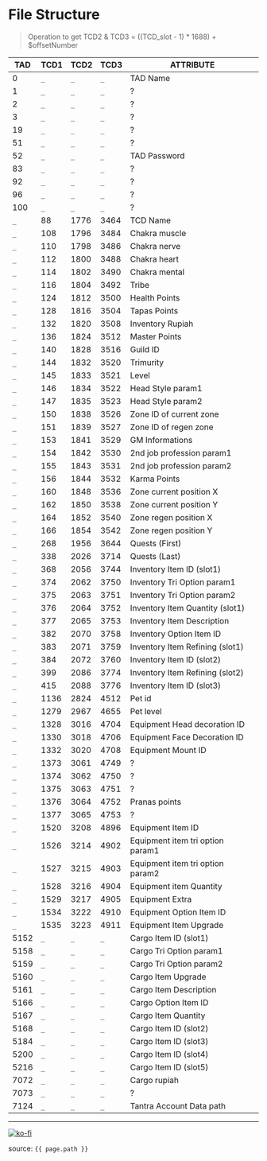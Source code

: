 # File Structure

> Operation to get TCD2 & TCD3 = ((TCD_slot - 1) \* 1688) + $offsetNumber

| TAD  | TCD1 | TCD2 | TCD3 | ATTRIBUTE                        |
| ---- | ---- | ---- | ---- | -------------------------------- |
| 0    | `_`  | `_`  | `_`  | TAD Name                         |
| 1    | `_`  | `_`  | `_`  | ?                                |
| 2    | `_`  | `_`  | `_`  | ?                                |
| 3    | `_`  | `_`  | `_`  | ?                                |
| 19   | `_`  | `_`  | `_`  | ?                                |
| 51   | `_`  | `_`  | `_`  | ?                                |
| 52   | `_`  | `_`  | `_`  | TAD Password                     |
| 83   | `_`  | `_`  | `_`  | ?                                |
| 92   | `_`  | `_`  | `_`  | ?                                |
| 96   | `_`  | `_`  | `_`  | ?                                |
| 100  | `_`  | `_`  | `_`  | ?                                |
| `_`  | 88   | 1776 | 3464 | TCD Name                         |
| `_`  | 108  | 1796 | 3484 | Chakra muscle                    |
| `_`  | 110  | 1798 | 3486 | Chakra nerve                     |
| `_`  | 112  | 1800 | 3488 | Chakra heart                     |
| `_`  | 114  | 1802 | 3490 | Chakra mental                    |
| `_`  | 116  | 1804 | 3492 | Tribe                            |
| `_`  | 124  | 1812 | 3500 | Health Points                    |
| `_`  | 128  | 1816 | 3504 | Tapas Points                     |
| `_`  | 132  | 1820 | 3508 | Inventory Rupiah                 |
| `_`  | 136  | 1824 | 3512 | Master Points                    |
| `_`  | 140  | 1828 | 3516 | Guild ID                         |
| `_`  | 144  | 1832 | 3520 | Trimurity                        |
| `_`  | 145  | 1833 | 3521 | Level                            |
| `_`  | 146  | 1834 | 3522 | Head Style param1                |
| `_`  | 147  | 1835 | 3523 | Head Style param2                |
| `_`  | 150  | 1838 | 3526 | Zone ID of current zone          |
| `_`  | 151  | 1839 | 3527 | Zone ID of regen zone            |
| `_`  | 153  | 1841 | 3529 | GM Informations                  |
| `_`  | 154  | 1842 | 3530 | 2nd job profession param1        |
| `_`  | 155  | 1843 | 3531 | 2nd job profession param2        |
| `_`  | 156  | 1844 | 3532 | Karma Points                     |
| `_`  | 160  | 1848 | 3536 | Zone current position X          |
| `_`  | 162  | 1850 | 3538 | Zone current position Y          |
| `_`  | 164  | 1852 | 3540 | Zone regen position X            |
| `_`  | 166  | 1854 | 3542 | Zone regen position Y            |
| `_`  | 268  | 1956 | 3644 | Quests (First)                   |
| `_`  | 338  | 2026 | 3714 | Quests (Last)                    |
| `_`  | 368  | 2056 | 3744 | Inventory Item ID (slot1)        |
| `_`  | 374  | 2062 | 3750 | Inventory Tri Option param1      |
| `_`  | 375  | 2063 | 3751 | Inventory Tri Option param2      |
| `_`  | 376  | 2064 | 3752 | Inventory Item Quantity (slot1)  |
| `_`  | 377  | 2065 | 3753 | Inventory Item Description       |
| `_`  | 382  | 2070 | 3758 | Inventory Option Item ID         |
| `_`  | 383  | 2071 | 3759 | Inventory Item Refining (slot1)  |
| `_`  | 384  | 2072 | 3760 | Inventory Item ID (slot2)        |
| `_`  | 399  | 2086 | 3774 | Inventory Item Refining (slot2)  |
| `_`  | 415  | 2088 | 3776 | Inventory Item ID (slot3)        |
| `_`  | 1136 | 2824 | 4512 | Pet id                           |
| `_`  | 1279 | 2967 | 4655 | Pet level                        |
| `_`  | 1328 | 3016 | 4704 | Equipment Head decoration ID     |
| `_`  | 1330 | 3018 | 4706 | Equipment Face Decoration ID     |
| `_`  | 1332 | 3020 | 4708 | Equipment Mount ID               |
| `_`  | 1373 | 3061 | 4749 | ?                                |
| `_`  | 1374 | 3062 | 4750 | ?                                |
| `_`  | 1375 | 3063 | 4751 | ?                                |
| `_`  | 1376 | 3064 | 4752 | Pranas points                    |
| `_`  | 1377 | 3065 | 4753 | ?                                |
| `_`  | 1520 | 3208 | 4896 | Equipment Item ID                |
| `_`  | 1526 | 3214 | 4902 | Equipment item tri option param1 |
| `_`  | 1527 | 3215 | 4903 | Equipment item tri option param2 |
| `_`  | 1528 | 3216 | 4904 | Equipment item Quantity          |
| `_`  | 1529 | 3217 | 4905 | Equipment Extra                  |
| `_`  | 1534 | 3222 | 4910 | Equipment Option Item ID         |
| `_`  | 1535 | 3223 | 4911 | Equipment Item Upgrade           |
| 5152 | `_`  | `_`  | `_`  | Cargo Item ID (slot1)            |
| 5158 | `_`  | `_`  | `_`  | Cargo Tri Option param1          |
| 5159 | `_`  | `_`  | `_`  | Cargo Tri Option param2          |
| 5160 | `_`  | `_`  | `_`  | Cargo Item Upgrade               |
| 5161 | `_`  | `_`  | `_`  | Cargo Item Description           |
| 5166 | `_`  | `_`  | `_`  | Cargo Option Item ID             |
| 5167 | `_`  | `_`  | `_`  | Cargo Item Quantity              |
| 5168 | `_`  | `_`  | `_`  | Cargo Item ID (slot2)            |
| 5184 | `_`  | `_`  | `_`  | Cargo Item ID (slot3)            |
| 5200 | `_`  | `_`  | `_`  | Cargo Item ID (slot4)            |
| 5216 | `_`  | `_`  | `_`  | Cargo Item ID (slot5)            |
| 7072 | `_`  | `_`  | `_`  | Cargo rupiah                     |
| 7073 | `_`  | `_`  | `_`  | ?                                |
| 7124 | `_`  | `_`  | `_`  | Tantra Account Data path         |

---

[![ko-fi](https://www.ko-fi.com/img/githubbutton_sm.svg)](https://ko-fi.com/T6T41JKMI)

source: `{{ page.path }}`
